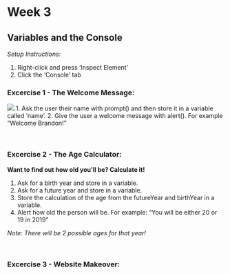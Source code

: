 # Week 3

## Variables and the Console

_Setup Instructions:_
1. Right-click and press ‘Inspect Element’
2. Click the ‘Console’ tab

### Excercise 1 - The Welcome Message: 
<img src = "https://live.staticflickr.com/916/40672633195_d88592638a_b.jpg">
1. Ask the user their name with prompt() and then store it in a variable called ‘name’. 
2. Give the user a welcome message with alert(). For example “Welcome Brandon!”

<p>&nbsp;</p>

### Excercise 2 - The Age Calculator: 
**Want to find out how old you'll be? Calculate it!**
1. Ask for a birth year and store in a variable.
2. Ask for a future year and store in a variable.
3. Store the calculation of the age from the futureYear and birthYear in a variable.
4. Alert how old the person will be. For example: “You will be either 20 or 19 in 2019”

_Note: There will be 2 possible ages for that year!_

<p>&nbsp;</p>

### Excercise 3 - Website Makeover: 